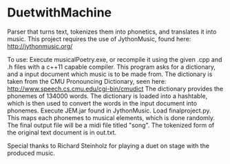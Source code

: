# DuetwithMachine
Parser that turns text, tokenizes them into phonetics, and translates it into music. This project requires the use of JythonMusic, found here:
http://jythonmusic.org/

To use:
Execute musicalPoetry.exe, or recompile it using the given .cpp and .h files with a c++11 capable compiler. 
This program asks for a dictionary, and a input document which music is to be made from. The dictionary is taken from the CMU Pronouncing Dictionary, seen here:
http://www.speech.cs.cmu.edu/cgi-bin/cmudict
The dictionary provides the phonemes of 134000 words. The dictionary is loaded into a hashtable, which is then used to convert the words in the input document into phonemes.
Execute JEM.jar found in JythonMusic. Load finalproject.py. This maps each phonemes to musical elements, which is done randomly. The final output file will be a midi file titled "song".
The tokenized form of the original text document is in out.txt.

Special thanks to Richard Steinholz for playing a duet on stage with the produced music.

